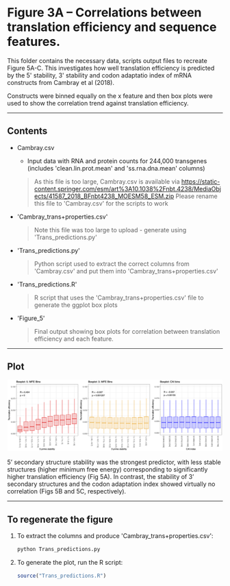# Figure 3A – Correlations between translation efficiency and sequence features.

This folder contains the necessary data, scripts output files to recreate Figure 5A-C. This investigates how well translation efficiency is predicted by the 5' stability, 3' stability and codon adaptatio index of mRNA constructs from Cambray et al (2018).

Constructs were binned equally on the x feature and then box plots were used to show the correlation trend against translation efficiency.

---
##  Contents

- Cambray.csv 
  - Input data with RNA and protein counts for 244,000 transgenes (includes 'clean.lin.prot.mean' and 'ss.rna.dna.mean' columns)
  > As this file is too large, Cambray.csv is available via https://static-content.springer.com/esm/art%3A10.1038%2Fnbt.4238/MediaObjects/41587_2018_BFnbt4238_MOESM58_ESM.zip
  > Please rename this file to 'Cambray.csv' for the scripts to work   

- 'Cambray_trans+properties.csv'
  > Note this file was too large to upload - generate using 'Trans_predictions.py'
  
- 'Trans_predictions.py' 
  > Python script used to extract the correct columns from 'Cambray.csv' and put them into 'Cambray_trans+properties.csv'

- 'Trans_predictions.R'  
  > R script that uses the 'Cambray_trans+properties.csv' file to generate the ggplot box plots

- 'Figure_5'
  > Final output showing box plots for correlation between translation efficiency and each feature.

---

## Plot

![Figure 5](Figure_5.png)

5’ secondary structure stability was the strongest predictor, with less stable structures (higher minimum free energy) corresponding to significantly higher translation efficiency (Fig 5A). In contrast, the stability of 3’ secondary structures and the codon adaptation index showed virtually no correlation (Figs 5B and 5C, respectively). 

---

## To regenerate the figure

1. To extract the columns and produce 'Cambray_trans+properties.csv':
   ```bash
   python Trans_predictions.py

2. To generate the plot, run the R script: 
    ```r
    source("Trans_predictions.R")
    ```

